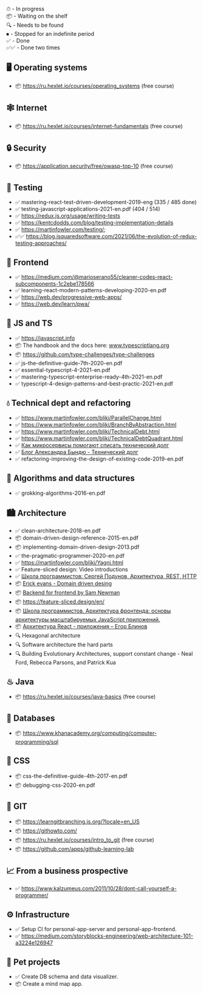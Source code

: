 ⏱ - In progress  
📦 - Waiting on the shelf  
🔍 - Needs to be found  
⏹ - Stopped for an indefinite period  
✅ - Done  
✅✅ - Done two times

## 🖥️ Operating systems

- 📦 https://ru.hexlet.io/courses/operating_systems (free course)

## 🕸️ Internet

- 📦 https://ru.hexlet.io/courses/internet-fundamentals (free course)

## 🔒 Security

- 📦 https://application.security/free/owasp-top-10 (free course)

## 🧪 Testing

- ✅ mastering-react-test-driven-development-2019-eng (335 / 485 done)
- ✅ testing-javascript-applications-2021-en.pdf (404 / 514)
- ✅ https://redux.js.org/usage/writing-tests
- ✅ https://kentcdodds.com/blog/testing-implementation-details
- ✅ https://martinfowler.com/testing/;
- ✅✅ https://blog.isquaredsoftware.com/2021/06/the-evolution-of-redux-testing-approaches/

## 🍹 Frontend

- ✅ https://medium.com/@marioserano55/cleaner-codes-react-subcomponents-1c2ebe178566
- ✅ learning-react-modern-patterns-developing-2020-en.pdf
- ✅ https://web.dev/progressive-web-apps/
- ✅ https://web.dev/learn/pwa/

## 🔫 JS and TS

- ✅ https://javascript.info
- 📦 The handbook and the docs here: www.typescriptlang.org
- 📦 https://github.com/type-challenges/type-challenges
- ✅ js-the-definitive-guide-7th-2020-en.pdf
- ✅ essential-typescript-4-2021-en.pdf
- ✅ mastering-typescript-enterprise-ready-4th-2021-en.pdf
- ✅ typescript-4-design-patterns-and-best-practic-2021-en.pdf

## 💧 Technical dept and refactoring

- ✅ https://www.martinfowler.com/bliki/ParallelChange.html
- ✅ https://www.martinfowler.com/bliki/BranchByAbstraction.html
- ✅ https://www.martinfowler.com/bliki/TechnicalDebt.html
- ✅ https://www.martinfowler.com/bliki/TechnicalDebtQuadrant.html
- ✅ [Как микросервисы помогают списать технический долг](https://www.youtube.com/watch?v=HRRv82L75wU&ab_channel=%D0%9A%D0%BE%D0%BD%D1%84%D0%B5%D1%80%D0%B5%D0%BD%D1%86%D0%B8%D1%8FArchDays)
- ✅ [Блог Александра Бындю - Технический долг](https://blog.byndyu.ru/2008/12/blog-post.html)
- ✅ refactoring-improving-the-design-of-existing-code-2019-en.pdf

## 🧩 Algorithms and data structures

- ✅ grokking-algorithms-2016-en.pdf

## 🏙 Architecture

- ✅ clean-architecture-2018-en.pdf
- 📦 domain-driven-design-reference-2015-en.pdf
- 📦 implementing-domain-driven-design-2013.pdf
- ✅ the-pragmatic-programmer-2020-en.pdf
- ✅ https://martinfowler.com/bliki/Yagni.html
- ✅ Feature-sliced design: Video introductions
- ✅ [Школа программистов: Сергей Подунов, Архитектура, REST, HTTP](https://www.youtube.com/watch?v=Lf1s9DE04Jw&ab_channel=hh_ru)
- 📦 [Erick evans - Domain driven desing](https://books.google.ge/books?id=hHBf4YxMnWMC&printsec=copyright&redir_esc=y#v=onepage&q&f=false)
- 📦 [Backend for frontend by Sam Newman](https://samnewman.io/patterns/architectural/bff/)
- 📦 https://feature-sliced.design/en/
- 📦 [Школа программистов. Архитектура фронтенда: основы архитектуры масштабируемых JavaScript приложений.
  ](https://www.youtube.com/watch?v=fXVVpooY0ek&ab_channel=hh_ru)
- 📦 [Архитектура React - приложения – Егор Блинов](https://www.youtube.com/watch?v=Zy-Oj6qs8vo&ab_channel=%D0%A4%D1%80%D0%BE%D0%BD%D1%82%D0%B5%D0%BD%D0%B4)
- 🔍 Hexagonal architecture
- 🔍 Software architecture the hard parts
- 🔍 Building Evolutionary Architectures, support constant change - Neal Ford, Rebecca Parsons, and Patrick Kua

## ♨ Java

- 📦 https://ru.hexlet.io/courses/java-basics (free course)

## 💾 Databases

- 📦 https://www.khanacademy.org/computing/computer-programming/sql

## 🎨 CSS

- 📦 css-the-definitive-guide-4th-2017-en.pdf
- 📦 debugging-css-2020-en.pdf

## 🌵 GIT

- 📦 https://learngitbranching.js.org/?locale=en_US
- 📦 https://githowto.com/
- 📦 https://ru.hexlet.io/courses/intro_to_git (free course)
- 📦 https://github.com/apps/github-learning-lab

## 📈 From a business prospective

- ✅ https://www.kalzumeus.com/2011/10/28/dont-call-yourself-a-programmer/

## ⚙️ Infrastructure

- ✅ Setup CI for personal-app-server and personal-app-frontend.
- ✅ https://medium.com/storyblocks-engineering/web-architecture-101-a3224e126947

## 🐶 Pet projects

- ✅ Create DB schema and data visualizer.
- 📦 Create a mind map app.
